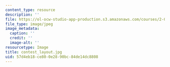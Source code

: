 ```yaml
---
content_type: resource
description: ''
file: https://ol-ocw-studio-app-production.s3.amazonaws.com/courses/2-007-design-and-manufacturing-i-spring-2009/57d4eb18ce800e2890bc84de14dc8808_contest_layout.jpg
file_type: image/jpeg
image_metadata:
  caption: ''
  credit: ''
  image-alt: ''
resourcetype: Image
title: contest_layout.jpg
uid: 57d4eb18-ce80-0e28-90bc-84de14dc8808
---
```


